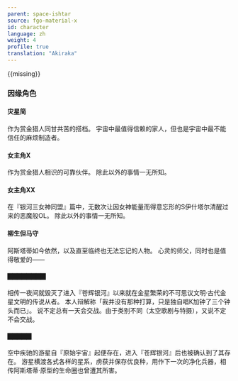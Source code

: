 ```yaml
---
parent: space-ishtar
source: fgo-material-x
id: character
language: zh
weight: 4
profile: true
translation: "Akiraka"
---
```


{{missing}}

### 因缘角色

#### 灾星简

作为赏金猎人同甘共苦的搭档。
宇宙中最值得信赖的家人，但也是宇宙中最不能信任的麻烦制造者。

#### 女主角X

作为赏金猎人相识的可靠伙伴。
除此以外的事情一无所知。

#### 女主角XX

在『银河三女神同盟』篇中，无数次让因女神能量而得意忘形的S伊什塔尔清醒过来的恶魔般OL。
除此以外的事情一无所知。

#### 柳生但马守

阿斯塔蒂如今依然，以及直至临终也无法忘记的人物。
心灵的师父，同时也是值得敬爱的——

#### ▇▇▇▇▇▇▇▇

相传一夜间就毁灭了进入『苍辉银河』以来就在金星繁荣的不可思议文明·古代金星文明的传说从者。
本人辩解称「我并没有那种打算，只是独自唱K加钟了三个钟头而已」。
说不定总有一天会交战。由于类别不同（太空歌剧与特摄），又说不定不会交战。

#### ▇▇▇▇▇

空中疾驰的游星自『原始宇宙』起便存在，进入『苍辉银河』后也被确认到了其存在。
游星横渡各式各样的星系，虏获并保存优良种，用作下一次的净化兵器，相传阿斯塔蒂·原型的生命圈也曾遭其所害。
